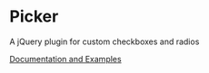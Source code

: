 Picker
======

A jQuery plugin for custom checkboxes and radios

[Documentation and Examples](http://www.benplum.com/formstone/picker/)